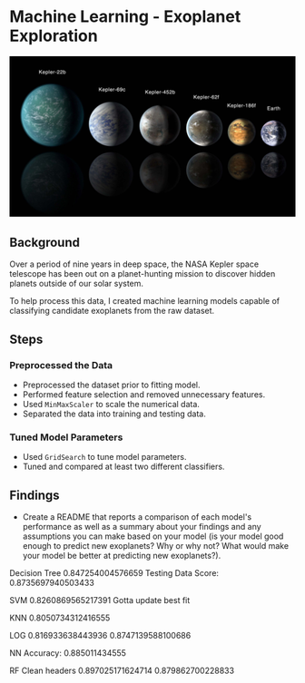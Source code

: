 # Machine Learning - Exoplanet Exploration

![exoplanets.jpg](Images/exoplanets.jpg)

## Background

Over a period of nine years in deep space, the NASA Kepler space telescope has been out on a planet-hunting mission to discover hidden planets outside of our solar system.

To help process this data, I created machine learning models capable of classifying candidate exoplanets from the raw dataset.

## Steps

### Preprocessed the Data

* Preprocessed the dataset prior to fitting model.
* Performed feature selection and removed unnecessary features.
* Used `MinMaxScaler` to scale the numerical data.
* Separated the data into training and testing data.

### Tuned Model Parameters

* Used `GridSearch` to tune model parameters.
* Tuned and compared at least two different classifiers.

## Findings

* Create a README that reports a comparison of each model's performance as well as a summary about your findings and any assumptions you can make based on your model (is your model good enough to predict new exoplanets? Why or why not? What would make your model be better at predicting new exoplanets?).

Decision Tree
0.847254004576659
Testing Data Score: 0.8735697940503433

SVM
0.8260869565217391
Gotta update best fit

KNN
0.8050734312416555

LOG
0.816933638443936
0.8747139588100686

NN
Accuracy: 0.885011434555

RF
Clean headers
0.897025171624714
0.879862700228833
